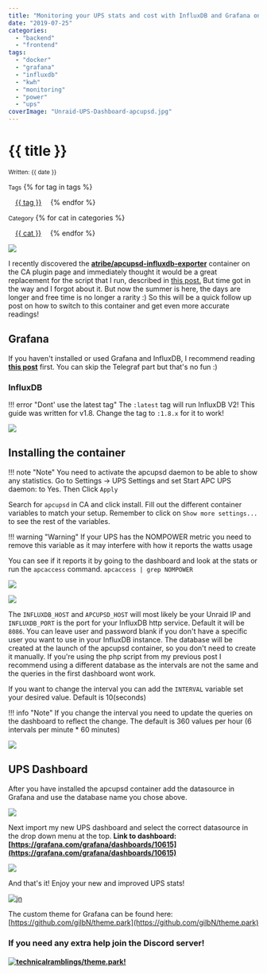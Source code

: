 ```yaml
---
title: "Monitoring your UPS stats and cost with InfluxDB and Grafana on Unraid - Apcupsd Container Edition"
date: "2019-07-25"
categories: 
  - "backend"
  - "frontend"
tags: 
  - "docker"
  - "grafana"
  - "influxdb"
  - "kwh"
  - "monitoring"
  - "power"
  - "ups"
coverImage: "Unraid-UPS-Dashboard-apcupsd.jpg"
---
```


# {{ title }}

<small>Written: {{ date }}</small>

<small>Tags</small>
{% for tag in tags %}
<p style="display:inline">
<a style="padding: .125em 1em; border-radius: 25px; margin-top:5px;" class="md-button md-button--primary" href="#">{{ tag }}</a>
</p>
{% endfor %}

<small>Category</small>
{% for cat in categories %}
<p style="display:inline;">
<a style="padding: .125em 1em; border-radius: 25px; margin-top:5px;" class="md-button md-button--primary" href="#">{{ cat }}</a>
</p>
{% endfor %}

<img src="images/{{ coverImage}}"></img>

I recently discovered the **[atribe/apcupsd-influxdb-exporter](https://github.com/atribe/apcupsd-influxdb-exporter)** container on the CA plugin page and immediately thought it would be a great replacement for the script that I run, described in [this post.](https://technicalramblings.com/blog/setting-grafana-influxdb-telegraf-ups-monitoring-unraid/) But time got in the way and I forgot about it. But now the summer is here, the days are longer and free time is no longer a rarity :) So this will be a quick follow up post on how to switch to this container and get even more accurate readings!

## Grafana

If you haven't installed or used Grafana and InfluxDB, I recommend reading **[this post](https://technicalramblings.com/blog/how-to-setup-grafana-influxdb-and-telegraf-to-monitor-your-unraid-system/)** first. You can skip the Telegraf part but that's no fun :)

### InfluxDB

!!! error "Dont' use the latest tag"
    The `:latest` tag will run InfluxDB V2! This guide was written for v1.8. Change the tag to `:1.8.x` for it to work!

[![](images/chrome_EZLftLwtMU.png)](images/chrome_EZLftLwtMU.png)

## Installing the container

!!! note "Note"
    You need to activate the apcupsd daemon to be able to show any statistics. Go to Settings -> UPS Settings and set Start APC UPS daemon: to Yes. Then Click `Apply`

Search for `apcupsd` in CA and click install. Fill out the different container variables to match your setup. Remember to click on `Show more settings...` to see the rest of the variables. 

!!! warning "Warning"
    If your UPS has the NOMPOWER metric you need to remove this variable as it may interfere with how it reports the watts usage

You can see if it reports it by going to the dashboard and look at the stats or run the `apcaccess` command. `apcaccess | grep NOMPOWER`

[![](images/chrome_7WdIobf3pQ.png)](images/chrome_7WdIobf3pQ.png)

[![](images/chrome_n8DfNFCJi8.png)](images/chrome_n8DfNFCJi8.png)

The `INFLUXDB_HOST` and `APCUPSD_HOST` will most likely be your Unraid IP and `INFLUXDB_PORT` is the port for your InfluxDB http service. Default it will be `8086`. You can leave user and password blank if you don't have a specific user you want to use in your InfluxDB instance. The database will be created at the launch of the apcupsd container, so you don't need to create it manually. If you're using the php script from my previous post I recommend using a different database as the intervals are not the same and the queries in the first dashboard wont work.

If you want to change the interval you can add the `INTERVAL` variable set your desired value. Default is 10(seconds)

!!! info "Note"
    If you change the interval you need to update the queries on the dashboard to reflect the change. The default is 360 values per hour (6 intervals per minute * 60 minutes)

[![](images/chrome_tUYXihABmZ.png)](images/chrome_tUYXihABmZ.png)

## UPS Dashboard

After you have installed the apcupsd container add the datasource in Grafana and use the database name you chose above.

[![](images/chrome_nD9NZ8MEt1.png)](images/chrome_nD9NZ8MEt1.png)

Next import my new UPS dashboard and select the correct datasource in the drop down menu at the top. **Link to dashboard: [https://grafana.com/grafana/dashboards/10615](https://grafana.com/grafana/dashboards/10615)**

[![](images/chrome_SVgr21l7aF.png)](images/chrome_SVgr21l7aF.png)

And that's it! Enjoy your new and improved UPS stats!

[![jn](images/chrome_Z69ocJp2IO.png)](images/chrome_Z69ocJp2IO.png)

The custom theme for Grafana can be found here: [https://github.com/gilbN/theme.park](https://github.com/gilbN/theme.park)

### If you need any extra help join the Discord server!

#### [![](https://img.shields.io/discord/591352397830553601.svg?style=for-the-badge&logo=discord "technicalramblings/theme.park!")](https://discord.gg/HM5uUKU)
